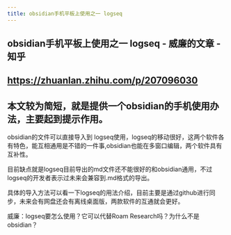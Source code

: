 ```yaml
---
title: obsidian手机平板上使用之一 logseq
---
```


## obsidian手机平板上使用之一 logseq - 威廉的文章 - 知乎
## https://zhuanlan.zhihu.com/p/207096030
## 本文较为简短，就是提供一个obsidian的手机使用办法，主要起到提示作用。

obsidian的文件可以直接导入到 logseq使用，logseq的移动很好，这两个软件各有特色，能互相通用是不错的一件事,obsidian也能在多窗口编辑，两个软件具有互补性。

目前缺点就是logseq目前导出的md文件还不能很好的和obsidian通用，不过logseq的开发者表示过未来会兼容到.md格式的导出。

具体的导入方法可以看一下logseq的用法介绍，目前主要是通过github进行同步，未来会有网盘还会有离线桌面版，两款软件的互通就会更好。

威廉：logseq要怎么使用？它可以代替Roam Research吗？为什么不是obsidian？
